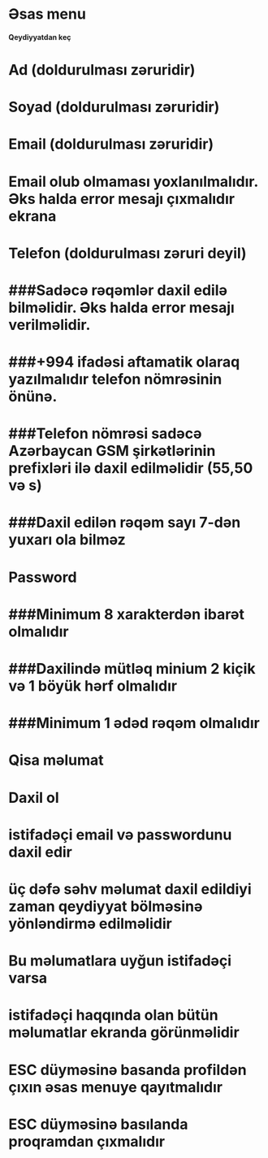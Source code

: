 # Əsas menu
#### Qeydiyyatdan keç
# Ad (doldurulması zəruridir)
# Soyad (doldurulması zəruridir)
# Email (doldurulması zəruridir)
# Email olub olmaması yoxlanılmalıdır. Əks halda error mesajı çıxmalıdır ekrana
# Telefon (doldurulması zəruri deyil)
# ###Sadəcə rəqəmlər daxil edilə bilməlidir. Əks halda error mesajı verilməlidir.
# ###+994 ifadəsi aftamatik olaraq yazılmalıdır telefon nömrəsinin önünə.
# ###Telefon nömrəsi sadəcə Azərbaycan GSM şirkətlərinin prefixləri ilə daxil edilməlidir (55,50 və s)
# ###Daxil edilən rəqəm sayı 7-dən yuxarı ola bilməz
# Password
# ###Minimum 8 xarakterdən ibarət olmalıdır
# ###Daxilində mütləq minium 2 kiçik və 1 böyük hərf olmalıdır
# ###Minimum 1 ədəd rəqəm olmalıdır
# Qisa məlumat
# Daxil ol
# istifadəçi email və passwordunu daxil edir
# üç dəfə səhv məlumat daxil edildiyi zaman qeydiyyat bölməsinə yönləndirmə edilməlidir
# Bu məlumatlara uyğun istifadəçi varsa
# istifadəçi haqqında olan bütün məlumatlar ekranda görünməlidir
# ESC düyməsinə basanda profildən çıxın əsas menuye qayıtmalıdır
# ESC düyməsinə basılanda proqramdan çıxmalıdır